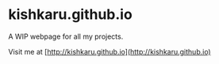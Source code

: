 kishkaru.github.io
==================

A WIP webpage for all my projects.

Visit me at [http://kishkaru.github.io](http://kishkaru.github.io)
